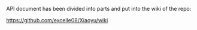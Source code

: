API document has been divided into parts and put into the wiki of the repo:

https://github.com/excelle08/Xiaoyu/wiki